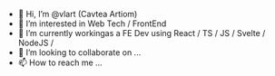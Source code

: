 - 👋 Hi, I’m @vlart (Cavtea Artiom)
- 👀 I’m interested in Web Tech / FrontEnd
- 🌱 I’m currently workingas a FE Dev using React / TS / JS / Svelte / NodeJS / 
- 💞️ I’m looking to collaborate on ...
- 📫 How to reach me ...

